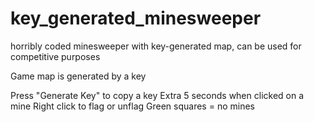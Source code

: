 # key_generated_minesweeper
horribly coded minesweeper with key-generated map, can be used for competitive purposes

Game map is generated by a key

Press "Generate Key" to copy a key
Extra 5 seconds when clicked on a mine
Right click to flag or unflag
Green squares = no mines
